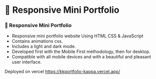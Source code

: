 # 💼 Responsive Mini Portfolio

### 💼 Responsive Mini Portfolio

- Responsive mini portfolio website Using HTML CSS & JavaScript
- Contains animations css.
- Includes a light and dark mode.
- Developed first with the Mobile First methodology, then for desktop.
- Compatible with all mobile devices and with a beautiful and pleasant user interface.


Deployed on vercel
https://kkportfolio-kappa.vercel.app/

